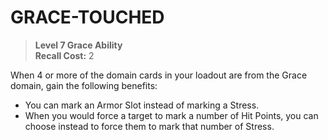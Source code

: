 # GRACE-TOUCHED

> **Level 7 Grace Ability**  
> **Recall Cost:** 2

When 4 or more of the domain cards in your loadout are from the Grace domain, gain the following benefits:

- You can mark an Armor Slot instead of marking a Stress.
- When you would force a target to mark a number of Hit Points, you can choose instead to force them to mark that number of Stress.
